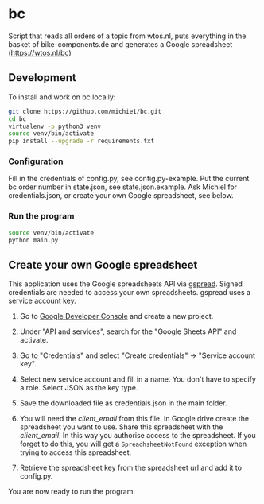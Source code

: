 # bc

Script that reads all orders of a topic from wtos.nl, puts everything in the basket of bike-components.de and generates a Google spreadsheet (https://wtos.nl/bc)

## Development

To install and work on bc locally:

```bash
git clone https://github.com/michie1/bc.git
cd bc
virtualenv -p python3 venv
source venv/bin/activate
pip install --upgrade -r requirements.txt
```

### Configuration

Fill in the credentials of config.py, see config.py-example.
Put the current bc order number in state.json, see state.json.example.
Ask Michiel for credentials.json, or create your own Google spreadsheet, see below.

### Run the program

```bash
source venv/bin/activate
python main.py
```

## Create your own Google spreadsheet

This application uses the Google spreadsheets API via [gspread](https://github.com/burnash/gspread/).
Signed credentials are needed to access your own spreadsheets.
gspread uses a service account key.

1. Go to [Google Developer Console](https://console.developers.google.com) and create a new project.

2. Under "API and services", search for the "Google Sheets API" and activate.

3. Go to "Credentials" and select "Create credentials" -> "Service account key".

4. Select new service account and fill in a name. You don't have to specify a role. Select JSON as the key type.

5. Save the downloaded file as credentials.json in the main folder.

6. You will need the _client_email_ from this file. In Google drive create the spreadsheet you want to use. Share this spreadsheet with the _client_email_. In this way you authorise access to the spreadsheet. If you forget to do this, you will get a  ``SpreadhsheetNotFound`` exception when trying to access this spreadsheet.

7. Retrieve the spreadsheet key from the spreadsheet url and add it to config.py.

You are now ready to run the program.
